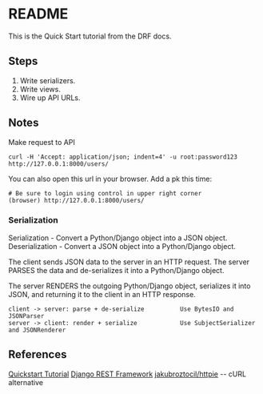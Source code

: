 # README

This is the Quick Start tutorial from the DRF docs.

## Steps

1. Write serializers.
2. Write views.
3. Wire up API URLs.

## Notes

Make request to API

    curl -H 'Accept: application/json; indent=4' -u root:password123 http://127.0.0.1:8000/users/

You can also open this url in your browser.  Add a pk this time:

    # Be sure to login using control in upper right corner
    (browser) http://127.0.0.1:8000/users/

### Serialization

Serialization - Convert a Python/Django object into a JSON object.
Deserialization - Convert a JSON object into a Python/Django object.

The client sends JSON data to the server in an HTTP request. The server PARSES the data and de-serializes it into a Python/Django object.

The server RENDERS the outgoing Python/Django object, serializes it into JSON, and returning it to the client in an HTTP response.

    client -> server: parse + de-serialize          Use BytesIO and JSONParser
    server -> client: render + serialize            Use SubjectSerializer and JSONRenderer

## References

[Quickstart Tutorial](https://www.django-rest-framework.org/tutorial/quickstart/#quickstart)
[Django REST Framework](https://www.django-rest-framework.org/)
[jakubroztocil/httpie](https://github.com/jakubroztocil/httpie) -- cURL alternative
